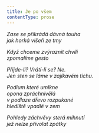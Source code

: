 ```yaml
---
title: Je po všem
contentType: prose
---
```


_Zase se přikrádá dávná touha  
jak horká višeň ze tmy_

_Když chceme zvýraznit chvíli  
zpomalíme gesto_

_Přijde-li? Vrátí-li se? Ne.  
Jen sten se láme v zajíkavém tichu._

_Podium které umlkne  
opona zpráchnivělá  
v podlaze dřevo rozpukané  
hlediště vpadlé v zem_

_Pohledy záchvěvy sterá mihnutí  
jež nelze přivolat zpátky_
